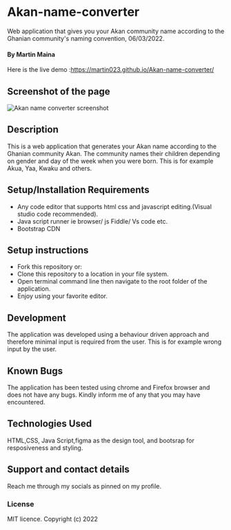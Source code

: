 # Akan-name-converter 
Web application that gives you your Akan community name according to the Ghanian community's naming convention, 06/03/2022.
#### By Martin Maina
Here is the live demo :https://martin023.github.io/Akan-name-converter/

## Screenshot of the page
![Akan name converter screenshot](https://user-images.githubusercontent.com/36125591/156943686-1e7ac2c7-5073-44a3-b8d1-f8e3dc9d9867.png)

## Description
This is a web application that generates your Akan name according to the Ghanian community Akan. The community names their children depending on gender and day of the week when you were born. This is for example Akua, Yaa, Kwaku and others. 
## Setup/Installation Requirements
* Any code editor that supports html css and javascript editing.(Visual studio code recommended).
* Java script runner ie browser/ js Fiddle/ Vs code etc.
* Bootstrap CDN
## Setup instructions 
* Fork this repository or:
* Clone this repository to a location in your file system.
* Open terminal command line then navigate to the root folder of the application.
* Enjoy using your favorite editor.
## Development 
The application was developed using a behaviour driven approach and therefore minimal input is required from the user. This is for example wrong input by the user.
## Known Bugs
The application has been tested using chrome and Firefox browser and does not have any bugs. Kindly inform me of any that you may have encountered.
## Technologies Used
HTML,CSS, Java Script,figma as the design tool, and bootsrap for resposiveness and styling.
## Support and contact details
Reach me through my socials as pinned on my profile.
### License
MIT licence.
Copyright (c) 2022 
